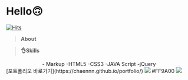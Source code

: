 # Hello🙃

[![Hits](https://hits.seeyoufarm.com/api/count/incr/badge.svg?url=https%3A%2F%2Fgithub.com%2Fchaennn%2Fportfolio&count_bg=%23CD68F3&title_bg=%23222222&icon=tableau.svg&icon_color=%23CD68F3&title=hits&edge_flat=true)](https://hits.seeyoufarm.com)

> **About**

> **👌Skills**

   <div align="center">
- Markup
   -HTML5
   -CSS3
   -JAVA Script
   -jQuery
   </div>
[포트폴리오 바로가기](https://chaennn.github.io/portfolio/)
<img src="https://img.shields.io/badge/HTML-E34F26?style=flat-square&logo=HTML5&logoColor=white"/>
#FF9A00
<img src="https://img.shields.io/badge/CSS3-FF9A00?style=flat-square&logo=HTML5&logoColor=white"/>
